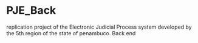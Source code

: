 # PJE_Back
replication project of the Electronic Judicial Process system developed by the 5th region of the state of penambuco. Back end
